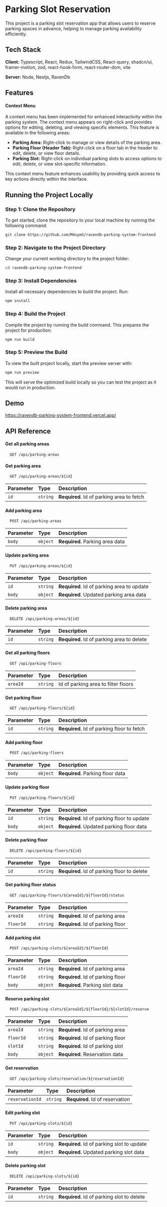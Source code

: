 
# Parking Slot Reservation

This project is a parking slot reservation app that allows users to reserve parking spaces in advance, helping to manage parking availability efficiently.



## Tech Stack

**Client:** Typescript, React, Redux, TailwindCSS, React-query, shadcn/ui, framer-motion, zod, react-hook-form, react-router-dom, vite

**Server:** Node, Nestjs, RavenDb


## Features

#### Context Menu
A context menu has been implemented for enhanced interactivity within the parking system. The context menu appears on right-click and provides options for editing, deleting, and viewing specific elements. This feature is available in the following areas:

- **Parking Area:** Right-click to manage or view details of the parking area.
- **Parking Floor (Header Tab):** Right-click on a floor tab in the header to edit, delete, or view floor details.
- **Parking Slot:** Right-click on individual parking slots to access options to edit, delete, or view slot-specific information.

This context menu feature enhances usability by providing quick access to key actions directly within the interface.

## Running the Project Locally

### Step 1: Clone the Repository
To get started, clone the repository to your local machine by running the following command:

```bash
git clone https://github.com/M4xymS/ravendb-parking-system-frontend
```

### Step 2: Navigate to the Project Directory
Change your current working directory to the project folder:

```bash
cd ravendb-parking-system-frontend
```

### Step 3: Install Dependencies
Install all necessary dependencies to build the project. Run:

```bash
npm install
```

### Step 4: Build the Project
Compile the project by running the build command. This prepares the project for production:

```bash
npm run build
```

### Step 5: Preview the Build
To view the built project locally, start the preview server with:

```bash
npm run preview
```

This will serve the optimized build locally so you can test the project as it would run in production.
## Demo

https://ravendb-parking-system-frontend.vercel.app/
## API Reference

#### Get all parking areas

```http
  GET /api/parking-areas
```

#### Get parking area

```http
  GET /api/parking-areas/${id}
```

| Parameter | Type     | Description                       |
| :-------- | :------- | :-------------------------------- |
| `id`      | `string` | **Required**. Id of parking area to fetch |

#### Add parking area

```http
  POST /api/parking-areas
```

| Parameter | Type     | Description                |
| :-------- | :------- | :------------------------- |
| `body`    | `object` | **Required**. Parking area data |

#### Update parking area

```http
  PUT /api/parking-areas/${id}
```

| Parameter | Type     | Description                       |
| :-------- | :------- | :-------------------------------- |
| `id`      | `string` | **Required**. Id of parking area to update |
| `body`    | `object` | **Required**. Updated parking area data |

#### Delete parking area

```http
  DELETE /api/parking-areas/${id}
```

| Parameter | Type     | Description                       |
| :-------- | :------- | :-------------------------------- |
| `id`      | `string` | **Required**. Id of parking area to delete |

#### Get all parking floors

```http
  GET /api/parking-floors
```

| Parameter | Type     | Description                |
| :-------- | :------- | :------------------------- |
| `areaId`  | `string` | Id of parking area to filter floors |

#### Get parking floor

```http
  GET /api/parking-floors/${id}
```

| Parameter | Type     | Description                       |
| :-------- | :------- | :-------------------------------- |
| `id`      | `string` | **Required**. Id of parking floor to fetch |

#### Add parking floor

```http
  POST /api/parking-floors
```

| Parameter | Type     | Description                |
| :-------- | :------- | :------------------------- |
| `body`    | `object` | **Required**. Parking floor data |

#### Update parking floor

```http
  PUT /api/parking-floors/${id}
```

| Parameter | Type     | Description                       |
| :-------- | :------- | :-------------------------------- |
| `id`      | `string` | **Required**. Id of parking floor to update |
| `body`    | `object` | **Required**. Updated parking floor data |

#### Delete parking floor

```http
  DELETE /api/parking-floors/${id}
```

| Parameter | Type     | Description                       |
| :-------- | :------- | :-------------------------------- |
| `id`      | `string` | **Required**. Id of parking floor to delete |

#### Get parking floor status

```http
  GET /api/parking-floors/${areaId}/${floorId}/status
```

| Parameter | Type     | Description                       |
| :-------- | :------- | :-------------------------------- |
| `areaId`  | `string` | **Required**. Id of parking area |
| `floorId` | `string` | **Required**. Id of parking floor |

#### Add parking slot

```http
  POST /api/parking-slots/${areaId}/${floorId}
```

| Parameter | Type     | Description                       |
| :-------- | :------- | :-------------------------------- |
| `areaId`  | `string` | **Required**. Id of parking area |
| `floorId` | `string` | **Required**. Id of parking floor |
| `body`    | `object` | **Required**. Parking slot data |

#### Reserve parking slot

```http
  POST /api/parking-slots/${areaId}/${floorId}/${slotId}/reserve
```

| Parameter | Type     | Description                       |
| :-------- | :------- | :-------------------------------- |
| `areaId`  | `string` | **Required**. Id of parking area |
| `floorId` | `string` | **Required**. Id of parking floor |
| `slotId`  | `string` | **Required**. Id of parking slot |
| `body`    | `object` | **Required**. Reservation data |

#### Get reservation

```http
  GET /api/parking-slots/reservation/${reservationId}
```

| Parameter         | Type     | Description                       |
| :---------------- | :------- | :-------------------------------- |
| `reservationId`   | `string` | **Required**. Id of reservation |

#### Edit parking slot

```http
  PUT /api/parking-slots/${id}
```

| Parameter | Type     | Description                       |
| :-------- | :------- | :-------------------------------- |
| `id`      | `string` | **Required**. Id of parking slot to update |
| `body`    | `object` | **Required**. Updated parking slot data |

#### Delete parking slot

```http
  DELETE /api/parking-slots/${id}
```

| Parameter | Type     | Description                       |
| :-------- | :------- | :-------------------------------- |
| `id`      | `string` | **Required**. Id of parking slot to delete |
